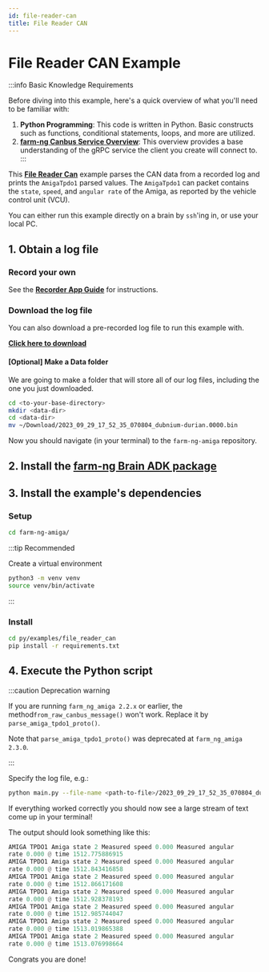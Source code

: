 ```yaml
---
id: file-reader-can
title: File Reader CAN
---
```


# File Reader CAN Example

:::info Basic Knowledge Requirements

Before diving into this example, here's a quick overview of what you'll need to be familiar with:

1. **Python Programming**: This code is written in Python.
Basic constructs such as functions, conditional statements, loops, and more are utilized.
2. **[farm-ng Canbus Service Overview](/docs/concepts/canbus_service/)**:
This overview provides a base understanding of the gRPC service the client you create will connect to.
:::

This [**File Reader Can**](https://github.com/farm-ng/farm-ng-amiga/tree/main/py/examples/file_reader_can/main.py)
example parses the CAN data from a recorded log and prints the `AmigaTpdo1` parsed
values. The `AmigaTpdo1` can packet contains
the `state`, `speed`, and `angular rate` of the Amiga, as
reported by the vehicle control unit (VCU).

You can either run this example directly on a brain by `ssh`'ing in,
or use your local PC.

## 1. Obtain a log file

### Record your own

See the **[Recorder App Guide](/docs/apps/recorder_app/)** for instructions.

### Download the log file

You can also download a pre-recorded log file to run this example with.

[**Click here to download**](https://farm-ng-dev-auto-plot-mvp.s3.us-west-2.amazonaws.com/datasets/examples_log_file/2023_09_29_17_52_35_070804_dubnium-durian.0000.bin)

#### [Optional] Make a Data folder

We are going to make a folder that will store all of our log
files, including the one you just downloaded.

```bash
cd <to-your-base-directory>
mkdir <data-dir>
cd <data-dir>
mv ~/Download/2023_09_29_17_52_35_070804_dubnium-durian.0000.bin
```

Now you should navigate (in your terminal) to the `farm-ng-amiga` repository.

## 2. Install the [farm-ng Brain ADK package](/docs/brain/brain-install)

## 3. Install the example's dependencies

### Setup

```bash
cd farm-ng-amiga/
```

:::tip Recommended

Create a virtual environment

```bash
python3 -m venv venv
source venv/bin/activate
```

:::

### Install

```bash
cd py/examples/file_reader_can
pip install -r requirements.txt
```

## 4. Execute the Python script

:::caution Deprecation warning

If you are running `farm_ng_amiga 2.2.x` or earlier, the method`from_raw_canbus_message()` won't work. Replace it by `parse_amiga_tpdo1_proto()`.

Note that `parse_amiga_tpdo1_proto()` was deprecated at `farm_ng_amiga 2.3.0`.

:::

Specify the log file, e.g.:

```bash
python main.py --file-name <path-to-file>/2023_09_29_17_52_35_070804_dubnium-durian.0000.bin
```

If everything worked correctly you should now see a large stream
of text come up in your terminal!

The output should look something like this:

```Python
AMIGA TPDO1 Amiga state 2 Measured speed 0.000 Measured angular
rate 0.000 @ time 1512.775886915
AMIGA TPDO1 Amiga state 2 Measured speed 0.000 Measured angular
rate 0.000 @ time 1512.843416858
AMIGA TPDO1 Amiga state 2 Measured speed 0.000 Measured angular
rate 0.000 @ time 1512.866171608
AMIGA TPDO1 Amiga state 2 Measured speed 0.000 Measured angular
rate 0.000 @ time 1512.928378193
AMIGA TPDO1 Amiga state 2 Measured speed 0.000 Measured angular
rate 0.000 @ time 1512.985744047
AMIGA TPDO1 Amiga state 2 Measured speed 0.000 Measured angular
rate 0.000 @ time 1513.019865388
AMIGA TPDO1 Amiga state 2 Measured speed 0.000 Measured angular
rate 0.000 @ time 1513.076998664
```

Congrats you are done!
